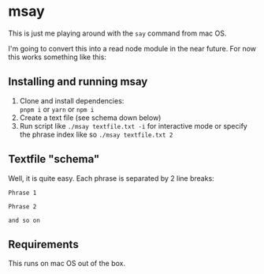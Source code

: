 msay
====

This is just me playing around with the `say` command from mac OS.

I'm going to convert this into a read node module in the near future. For now this works something like this:

Installing and running msay
---------------------------

1. Clone and install dependencies:  
   `pnpm i` or `yarn` or `npm i`
2. Create a text file (see schema down below)
3. Run script like `./msay textfile.txt -i` for interactive mode or specify the phrase index like so `./msay textfile.txt 2`

Textfile "schema"
-----------------

Well, it is quite easy. Each phrase is separated by 2 line breaks:

```
Phrase 1

Phrase 2

and so on
```

Requirements
------------

This runs on mac OS out of the box.